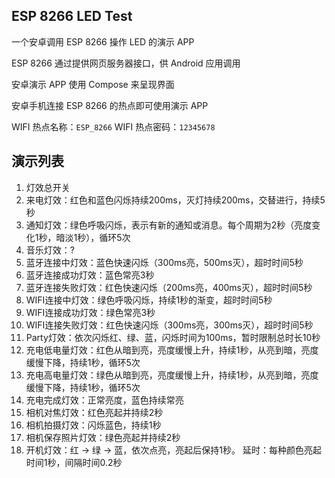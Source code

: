 ## ESP 8266 LED Test

一个安卓调用 ESP 8266 操作 LED 的演示 APP

ESP 8266 通过提供网页服务器接口，供 Android 应用调用

安卓演示 APP 使用 Compose 来呈现界面

安卓手机连接 ESP 8266 的热点即可使用演示 APP

WIFI 热点名称：`ESP_8266`
WIFI 热点密码：`12345678`

## 演示列表

1. 灯效总开关
2. 来电灯效：红色和蓝色闪烁持续200ms，灭灯持续200ms，交替进行，持续5秒
3. 通知灯效：绿色呼吸闪烁，表示有新的通知或消息。每个周期为2秒（亮度变化1秒，暗淡1秒），循环5次
4. 音乐灯效：?
5. 蓝牙连接中灯效：蓝色快速闪烁（300ms亮，500ms灭），超时时间5秒
6. 蓝牙连接成功灯效：蓝色常亮3秒
7. 蓝牙连接失败灯效：红色快速闪烁（200ms亮，400ms灭），超时时间5秒
8. WIFI连接中灯效：绿色呼吸闪烁，持续1秒的渐变，超时时间5秒
9. WIFI连接成功灯效：绿色常亮3秒
10. WIFI连接失败灯效：红色快速闪烁（300ms亮，300ms灭），超时时间5秒
11. Party灯效：依次闪烁红、绿、蓝，闪烁时间为100ms，暂时限制总时长10秒
12. 充电低电量灯效：红色从暗到亮，亮度缓慢上升，持续1秒，从亮到暗，亮度缓慢下降，持续1秒，循环5次
13. 充电高电量灯效：绿色从暗到亮，亮度缓慢上升，持续1秒，从亮到暗，亮度缓慢下降，持续1秒，循环5次
14. 充电完成灯效：正常亮度，蓝色持续常亮
15. 相机对焦灯效：红色亮起并持续2秒
16. 相机拍摄灯效：闪烁蓝色，持续1秒
17. 相机保存照片灯效：绿色亮起并持续2秒
18. 开机灯效：红 -> 绿 -> 蓝，依次点亮，亮起后保持1秒。 延时：每种颜色亮起时间1秒，间隔时间0.2秒